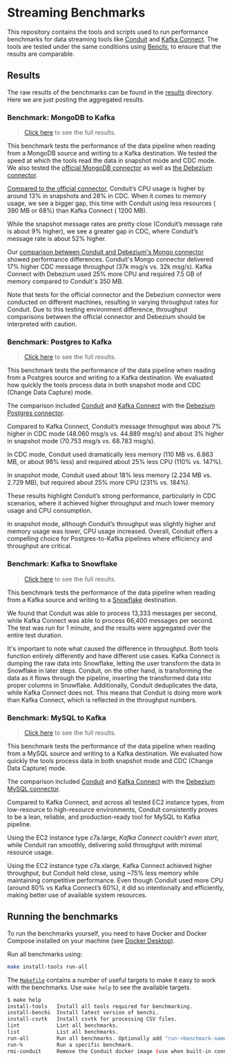 # Streaming Benchmarks

This repository contains the tools and scripts used to run performance
benchmarks for data streaming tools like
[Conduit](https://github.com/conduitio/conduit) and
[Kafka Connect](https://docs.confluent.io/platform/current/connect/index.html).
The tools are tested under the same conditions using
[Benchi](https://github.com/conduitio/benchi), to ensure that the results are
comparable.

## Results

The raw results of the benchmarks can be found in the [results](./results)
directory. Here we are just posting the aggregated results.

### Benchmark: MongoDB to Kafka

> [Click here](./results/mongo-kafka) to see the full results.

This benchmark tests the performance of the data pipeline when reading from a
MongoDB source and writing to a Kafka destination. We tested the speed at which
the tools read the data in snapshot mode and CDC mode. We also tested
the [official MongoDB connector](https://www.mongodb.com/docs/kafka-connector/current/)
as well
as [the Debezium connector](https://debezium.io/documentation/reference/stable/connectors/mongodb.html).

[Compared to the official connector](./results/mongo-kafka/20250422), Conduit’s
CPU usage is higher by around 13% in snapshots and 28% in CDC. When it comes to
memory usage, we see a bigger gap, this time with Conduit using less resources (
390 MB or 68%) than Kafka Connect ( 1200 MB).

While the snapshot message rates are pretty close (Conduit’s message rate is
about 9% higher), we see a greater gap in CDC, where Conduit’s message rate is
about 52% higher.

Our [comparison between Conduit and Debezium's Mongo connector](./results/mongo-kafka/20250428)
showed performance differences. Conduit's Mongo connector delivered 17% higher
CDC message throughput (37k msg/s vs. 32k msg/s). Kafka Connect with Debezium
used 25% more CPU and required 7.5 GB of memory compared to Conduit's 350 MB.

Note that tests for the official connector and the Debezium connector were
conducted on different machines, resulting in varying throughput rates for
Conduit. Due to this testing environment difference, throughput comparisons
between the official connector and Debezium should be interpreted with caution.

### Benchmark: Postgres to Kafka

> [Click here](./results/postgres-kafka/20250508) to see the full results.

This benchmark tests the performance of the data pipeline when reading from a
Postgres source and writing to a Kafka destination. We evaluated how quickly
the tools process data in both snapshot mode and CDC (Change Data Capture) mode.

The comparison included [Conduit](https://github.com/conduitio/conduit) and
[Kafka Connect](https://docs.confluent.io/platform/current/connect/index.html)
with the [Debezium Postgres connector](https://debezium.io/documentation/reference/stable/connectors/postgresql.html).

Compared to Kafka Connect, Conduit’s message throughput was about 7% higher in
CDC mode (48.060 msg/s vs. 44.889 msg/s) and about 3% higher in snapshot mode
(70.753 msg/s vs. 68.783 msg/s).

In CDC mode, Conduit used dramatically less memory (110 MB vs. 6.863 MB, or about
98% less) and required about 25% less CPU (110% vs. 147%).

In snapshot mode, Conduit used about 18% less memory (2.234 MB vs. 2.729 MB), but
required about 25% more CPU (231% vs. 184%).

These results highlight Conduit’s strong performance, particularly in CDC scenarios,
where it achieved higher throughput and much lower memory usage and CPU consumption.

In snapshot mode, although Conduit’s throughput was slightly higher and memory usage
was lower, CPU usage increased. Overall, Conduit offers a compelling choice for
Postgres-to-Kafka pipelines where efficiency and throughput are critical.

### Benchmark: Kafka to Snowflake

> [Click here](./results/kafka-snowflake/20250417) to see the full results.

This benchmark tests the performance of the data pipeline when reading from a
Kafka source and writing to a [Snowflake](https://www.snowflake.com/) destination.

We found that Conduit was able to process 13,333 messages per second, while Kafka
Connect was able to process 66,400 messages per second. The test was run for 1
minute, and the results were aggregated over the entire test duration.

It's important to note what caused the difference in throughput. Both tools
function entirely differently and have different use cases. Kafka Connect is
dumping the raw data into Snowflake, letting the user transform the data in
Snowflake in later steps. Conduit, on the other hand, is transforming the data
as it flows through the pipeline, inserting the transformed data into proper
columns in Snowflake. Additionally, Conduit deduplicates the data, while Kafka
Connect does not. This means that Conduit is doing more work than Kafka Connect,
which is reflected in the throughput numbers.

### Benchmark: MySQL to Kafka

> [Click here](./results/mysql-kafka/20250507) to see the full results.

This benchmark tests the performance of the data pipeline when reading from a
MySQL source and writing to a Kafka destination. We evaluated how quickly
the tools process data in both snapshot mode and CDC (Change Data Capture) mode.

The comparison included [Conduit](https://github.com/conduitio/conduit) and
[Kafka Connect](https://docs.confluent.io/platform/current/connect/index.html)
with the [Debezium MySQL connector](https://debezium.io/documentation/reference/stable/connectors/mysql.html).

Compared to Kafka Connect, and across all tested EC2 instance types, from low-resource to high-resource 
environments, Conduit consistently proves to be a lean, reliable, and production-ready tool for
MySQL to Kafka pipeline.

Using the EC2 instance type c7a.large, _Kafka Connect couldn’t even start_, while Conduit ran smoothly,
delivering solid throughput with minimal resource usage.

Using the EC2 instance type c7a.xlarge, Kafka Connect achieved higher throughput, but Conduit held close,
using ~75% less memory while maintaining competitive performance. Even though Conduit
used more CPU (around 80% vs Kafka Connect’s 60%), it did so intentionally and efficiently,
making better use of available system resources.

## Running the benchmarks

To run the benchmarks yourself, you need to have Docker and Docker Compose
installed on your machine (see [Docker Desktop](https://docs.docker.com/desktop/)).

Run all benchmarks using:

```sh
make install-tools run-all
```

The [`Makefile`](./Makefile) contains a number of useful targets to make it easy
to work with the benchmarks. Use `make help` to see the available targets.

```sh
$ make help
install-tools   Install all tools required for benchmarking.
install-benchi  Install latest version of benchi.
install-csvtk   Install csvtk for processing CSV files.
lint            Lint all benchmarks.
list            List all benchmarks.
run-all         Run all benchmarks. Optionally add "run-<benchmark-name>" to run a specific benchmark.
run-%           Run a specific benchmark.
rmi-conduit     Remove the Conduit docker image (use when built-in connectors get added or upgraded).
```
